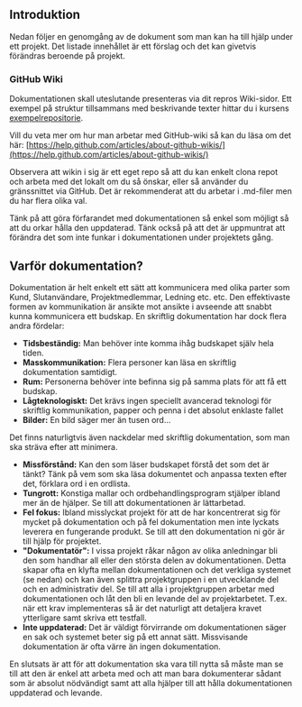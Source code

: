 ## Introduktion
Nedan följer en genomgång av de dokument som man kan ha till hjälp under ett projekt. Det listade innehållet är ett förslag och det kan givetvis förändras beroende på projekt.
     
### GitHub Wiki       
Dokumentationen skall uteslutande presenteras via dit repros Wiki-sidor. Ett exempel på struktur tillsammans med beskrivande texter hittar du i kursens [exempelrepositorie](https://github.com/1dv430/exempelstudent/wiki/Home/).

Vill du veta mer om hur man arbetar med GitHub-wiki så kan du läsa om det här: [https://help.github.com/articles/about-github-wikis/](https://help.github.com/articles/about-github-wikis/)

Observera att wikin i sig är ett eget repo så att du kan enkelt clona repot och arbeta med det lokalt om du så önskar, eller så använder du gränssnittet via GitHub. Det är rekommenderat att du arbetar i .md-filer men du har flera olika val.            

Tänk på att göra förfarandet med dokumentationen så enkel som möjligt så att du orkar hålla den uppdaterad. Tänk också på att det är uppmuntrat att förändra det som inte funkar i dokumentationen under projektets gång.

## Varför dokumentation?
Dokumentation är helt enkelt ett sätt att kommunicera med olika parter som Kund, Slutanvändare, Projektmedlemmar, Ledning etc. etc. Den effektivaste formen av kommunikation är ansikte mot ansikte i avseende att snabbt kunna kommunicera ett budskap. En skriftlig dokumentation har dock flera andra fördelar:

* **Tidsbeständig:** Man behöver inte komma ihåg budskapet själv hela tiden.
* **Masskommunikation:** Flera personer kan läsa en skriftlig dokumentation samtidigt.
* **Rum:** Personerna behöver inte befinna sig på samma plats för att få ett budskap.
* **Lågteknologiskt:** Det krävs ingen speciellt avancerad teknologi för skriftlig kommunikation, papper och penna i det absolut enklaste fallet
* **Bilder:** En bild säger mer än tusen ord...
            
            
Det finns naturligtvis även nackdelar med skriftlig dokumentation, som man ska sträva efter att minimera.

* **Missförstånd:** Kan den som läser budskapet förstå det som det är tänkt? Tänk på vem som ska läsa dokumentet och anpassa texten efter det, förklara ord i en ordlista.
* **Tungrott:** Konstiga mallar och ordbehandlingsprogram stjälper ibland mer än de hjälper. Se till att dokumentationen är lättarbetad.
* **Fel fokus:** Ibland misslyckat projekt för att de har koncentrerat sig för mycket på dokumentation och på fel dokumentation men inte lyckats leverera en fungerande produkt. Se till att den dokumentation ni gör är till hjälp för projektet.
* **"Dokumentatör":** I vissa projekt råkar någon av olika anledningar bli den som handhar all eller den största delen av dokumentationen. Detta skapar ofta en klyfta mellan dokumentationen och det verkliga systemet (se nedan) och kan även splittra projektgruppen i en utvecklande del och en administrativ del. Se till att alla i projektgruppen arbetar med dokumentationen och låt den bli en levande del av projektarbetet. T.ex. när ett krav implementeras så är det naturligt att detaljera kravet ytterligare samt skriva ett testfall.
* **Inte uppdaterad:** Det är väldigt förvirrande om dokumentationen säger en sak och systemet beter sig på ett annat sätt. Missvisande dokumentation är ofta värre än ingen dokumentation.

    
En slutsats är att för att dokumentation ska vara till nytta så måste man se till att den är enkel att arbeta med och att man bara dokumenterar sådant som är absolut nödvändigt samt att alla hjälper till att hålla dokumentationen uppdaterad och levande.
